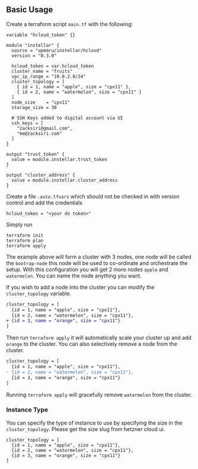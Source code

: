 ## Basic Usage

Create a terraform script `main.tf` with the following:

```hcl
variable "hcloud_token" {}

module "instellar" {
  source = "upmaru/instellar/hcloud"
  version = "0.3.0"

  hcloud_token = var.hcloud_token
  cluster_name = "fruits"
  vpc_ip_range = "10.0.2.0/24"
  cluster_topology = [
    { id = 1, name = "apple", size = "cpx11" },
    { id = 2, name = "watermelon", size = "cpx11" }
  ]
  node_size    = "cpx11"
  storage_size = 30

  # SSH Keys added to digital account via UI
  ssh_keys = [
    "zacksiri@gmail.com",
    "me@zacksiri.com"
  ]
}

output "trust_token" {
  value = module.instellar.trust_token
}

output "cluster_address" {
  value = module.instellar.cluster_address
}
```

Create a file `.auto.tfvars` which should not be checked in with version control and add the credentials

```hcl
hcloud_token = "<your do token>"
```

Simply run

```shell
terraform init
terraform plan
terraform apply
```

The example above will form a cluster with 3 nodes, one node will be called the `bootrap-node` this node will be used to co-ordinate and orchestrate the setup. With this configuration you will get 2 more nodes `apple` and `watermelon`. You can name the node anything you want.

If you wish to add a node into the cluster you can modify the `cluster_topology` variable.

```diff
cluster_topology = [
  {id = 1, name = "apple", size = "cpx11"},
  {id = 2, name = "watermelon", size = "cpx11"},
+ {id = 3, name = "orange", size = "cpx11"}
]
```

Then run `terraform apply` it will automatically scale your cluster up and add `orange` to the cluster. You can also selectively remove a node from the cluster.

```diff
cluster_topology = [
  {id = 1, name = "apple", size = "cpx11"},
- {id = 2, name = "watermelon", size = "cpx11"},
  {id = 3, name = "orange", size = "cpx11"}
]
```

Running `terraform apply` will gracefully remove `watermelon` from the cluster.

### Instance Type

You can specify the type of instance to use by specifying the size in the `cluster_topology`. Please get the size slug from hetzner cloud ui.

```hcl
cluster_topology = [
  {id = 1, name = "apple", size = "cpx11"},
  {id = 2, name = "watermelon", size = "cpx11"},
  {id = 3, name = "orange", size = "cpx11"}
]
```
